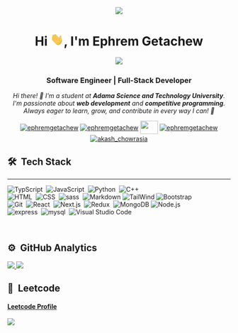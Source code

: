 <p align="center">
  <img src="https://github.com/thompsonemerson/thompsonemerson/raw/master/cover-thompson.png" height="200"/>
</p>
<h1 align="center">Hi <img src="https://raw.githubusercontent.com/ABSphreak/ABSphreak/master/gifs/Hi.gif" width="30px">, I'm Ephrem Getachew</h1>

<p align="center"> <img src="https://komarev.com/ghpvc/?username=ephyg&label=Views&color=blue&style=plastic" /> </p>

<h3 align="center">Software Engineer | Full-Stack Developer </h3>
<p align="center">
  <em>
    Hi there! 👋 I'm a student at <b>Adama Science and Technology University</b>.<br>
    I'm passionate about <b>web development</b> and <b>competitive programming</b>.<br>
    Always eager to learn, grow, and contribute in every way I can! 🚀
  </em>
</p>



<p align="center">
<a href="https://www.linkedin.com/in/ephyg/" target="blank"><img align="center" src="https://cdn.jsdelivr.net/npm/simple-icons@3.0.1/icons/linkedin.svg" alt="ephremgetachew" height="30" width="40" /></a>
<a href="https://t.me/ephyg/" target="blank"><img align="center" src="https://cdn.jsdelivr.net/npm/simple-icons@3.0.1/icons/telegram.svg" alt="ephremgetachew" height="30" width="40" /></a>
<a href = "mailto: ephywaanofii@gmail.com@gmail.com"><img align="center" src="https://simpleicons.org/icons/gmail.svg" height="30" width="40" /></a>
<a href="https://x.com/ephyg_" target="blank"><img align="center" src="https://cdn.jsdelivr.net/npm/simple-icons@3.0.1/icons/twitter.svg" alt="ephremgetachew" height="30" width="40" /></a>
<a href="https://leetcode.com/ephyg/" target="blank"><img align="center" src="https://cdn.jsdelivr.net/npm/simple-icons@3.0.1/icons/leetcode.svg" alt="akash_chowrasia" height="30" width="40" /></a>
</p>



<h2>🛠 &nbsp;Tech Stack</h2>
<hr>

![TypScript](https://img.shields.io/badge/-TypeScript-05122A?style=flat&logo=typescript)&nbsp;
![JavaScript](https://img.shields.io/badge/-JavaScript-05122A?style=flat&logo=Javascript)&nbsp;
![Python](https://img.shields.io/badge/-Python-05122A?style=flat&logo=python)&nbsp;
![C++](https://img.shields.io/badge/-C++-05122A?style=flat&logo=C%2B%2B&logoColor=00599C)\
![HTML](https://img.shields.io/badge/-HTML-05122A?style=flat&logo=HTML5)&nbsp;
![CSS](https://img.shields.io/badge/-CSS-05122A?style=flat&logo=CSS3&logoColor=1572B6)&nbsp;
![sass](https://img.shields.io/badge/-sass-05122A?style=flat&logo=sass&logoColor=1572B6)&nbsp;
![Markdown](https://img.shields.io/badge/-Markdown-05122A?style=flat&logo=markdown)
![TailWind](https://img.shields.io/badge/-Tailwind-05122A?style=flat&logo=tailwind-css)
![Bootstrap](https://img.shields.io/badge/-Bootstrap-05122A?style=flat&logo=bootstrap&logoColor=563D7C)\
![Git](https://img.shields.io/badge/-Git-05122A?style=flat&logo=git)&nbsp;
![React](https://img.shields.io/badge/-React-05122A?style=flat&logo=react)&nbsp;
![Next.js](https://img.shields.io/badge/-next.js-05122A?style=flat&logo=next.js)&nbsp;
![Redux](https://img.shields.io/badge/-Redux-05122A?style=flat&logo=redux)&nbsp;
![MongoDB](https://img.shields.io/badge/-MongoDB-05122A?style=flat&logo=MongoDB)
![Node.js](https://img.shields.io/badge/-Node.js-05122A?style=flat&logo=node.js)\
![express](https://img.shields.io/badge/-express-05122A?style=flat&logo=express)&nbsp;
![mysql](https://img.shields.io/badge/-mysql-05122A?style=flat&logo=mysql)&nbsp;
![Visual Studio Code](https://img.shields.io/badge/-Visual%20Studio%20Code-05122A?style=flat&logo=visual-studio-code&logoColor=007ACC)&nbsp;

<br>
 <h2>⚙️ &nbsp;GitHub Analytics</h2>
<a href="https://github.com/ephyg">
  <img height="180em" src="https://github-readme-stats-eight-theta.vercel.app/api?username=ephyg&show_icons=true&count_private=true&theme=algolia&include_all_commits=true&count_private=true"/>
  <img height="180em" src="https://github-readme-stats-eight-theta.vercel.app/api/top-langs/?username=ephyg&layout=compact&count_private=true&langs_count=8&theme=algolia"/>
</a>

<h2>🧩 &nbsp;Leetcode </h2>

#### [**Leetcode Profile**](https://leetcode.com/ephyg/)


![](https://leetcard.jacoblin.cool/ephyg?ext=heatmap)